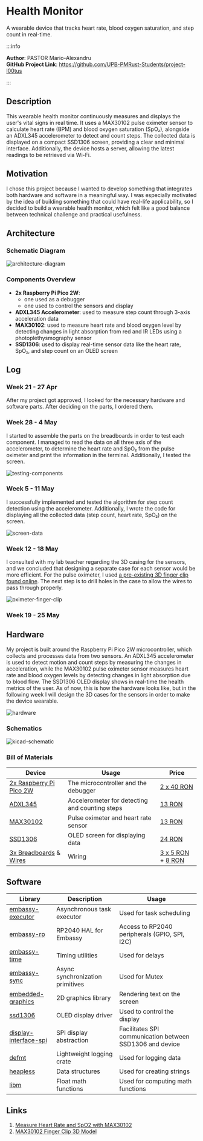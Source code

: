 # Health Monitor
A wearable device that tracks heart rate, blood oxygen saturation, and step count in real-time.

:::info 

**Author**: PASTOR Mario-Alexandru \
**GitHub Project Link**: https://github.com/UPB-PMRust-Students/project-l00tus

:::

## Description

This wearable health monitor continuously measures and displays the user's vital signs in real time. It uses a MAX30102 pulse oximeter sensor to calculate heart rate (BPM) and blood oxygen saturation (SpO₂), alongside an ADXL345 accelerometer to detect and count steps. The collected data is displayed on a compact SSD1306 screen, providing a clear and minimal interface. Additionally, the device hosts a server, allowing the latest readings to be retrieved via Wi-Fi.

## Motivation

I chose this project because I wanted to develop something that integrates both hardware and software in a meaningful way. I was especially motivated by the idea of building something that could have real-life applicability, so I decided to build a wearable health monitor, which felt like a good balance between technical challenge and practical usefulness.

## Architecture

### Schematic Diagram

![architecture-diagram](assets/architecture_diagram.svg)

### Components Overview

- **2x Raspberry Pi Pico 2W**:
    - one used as a debugger
    - one used to control the sensors and display
- **ADXL345 Accelerometer**: used to measure step count through 3-axis acceleration data
- **MAX30102**: used to measure heart rate and blood oxygen level by detecting changes in light absorption from red and IR LEDs using a photoplethysmography sensor 
- **SSD1306**: used to display real-time sensor data like the heart rate, SpO₂, and step count on an OLED screen

## Log

### Week 21 - 27 Apr
After my project got approved, I looked for the necessary hardware and software parts. After deciding on the parts, I ordered them.

### Week 28 - 4 May
I started to assemble the parts on the breadboards in order to test each component. I managed to read the data on all three axis of the accelerometer, to determine the heart rate and SpO₂ from the pulse oximeter and print the information in the terminal. Additionally, I tested the screen.

![testing-components](assets/week10_update.webp)

### Week 5 - 11 May
I successfully implemented and tested the algorithm for step count detection using the accelerometer. Additionally, I wrote the code for displaying all the collected data (step count, heart rate, SpO₂) on the screen.

![screen-data](assets/week11_update.webp)

### Week 12 - 18 May
I consulted with my lab teacher regarding the 3D casing for the sensors, and we concluded that designing a separate case for each sensor would be more efficient. For the pulse oximeter, I used [a pre-existing 3D finger clip found online](https://www.thingiverse.com/thing:4395147). The next step is to drill holes in the case to allow the wires to pass through properly.

![oximeter-finger-clip](assets/week12_update.webp)

### Week 19 - 25 May

## Hardware

My project is built around the Raspberry Pi Pico 2W microcontroller, which collects and processes data from two sensors. An ADXL345 accelerometer is used to detect motion and count steps by measuring the changes in acceleration, while the MAX30102 pulse oximeter sensor measures heart rate and blood oxygen levels by detecting changes in light absorption due to blood flow. The SSD1306 OLED display shows in real-time the health metrics of the user. As of now, this is how the hardware looks like, but in the following week I will design the 3D cases for the sensors in order to make the device wearable.

![hardware](assets/hardware1.webp)

### Schematics

![kicad-schematic](assets/kicad_schematic.svg)

### Bill of Materials

| Device | Usage | Price |
|--------|--------|-------|
| [2x Raspberry Pi Pico 2W](https://www.raspberrypi.com/documentation/microcontrollers/raspberry-pi-pico.html) | The microcontroller and the debugger | [2 x 40 RON](https://www.optimusdigital.ro/en/raspberry-pi-boards/13327-raspberry-pi-pico-2-w.html) |
| [ADXL345](https://www.analog.com/media/en/technical-documentation/data-sheets/adxl345.pdf) | Accelerometer for detecting and counting steps | [13 RON](https://www.optimusdigital.ro/en/inertial-sensors/97-adxl345-tripple-axis-accelerometer.html) |
| [MAX30102](https://www.analog.com/media/en/technical-documentation/data-sheets/max30102.pdf) | Pulse oximeter and heart rate sensor | [13 RON](https://www.robofun.ro/breakout-senzor-ritm-cardiac-gy-max30102-arduino.html) |
| [SSD1306](http://www.lcdwiki.com/res/MSP096X/0.96inch_OLED_SPI_Module_MSP096X_User_Manual_EN.pdf) | OLED screen for displaying data | [24 RON](https://www.optimusdigital.ro/en/lcds/194-yellow-and-blue-096-oled-module-128x64-px.html) |
| [3x Breadboards](https://www.optimusdigital.ro/en/breadboards/44-400p-hq-breadboard.html) & [Wires](https://www.optimusdigital.ro/en/158-wires) | Wiring | [3 x 5 RON](https://www.optimusdigital.ro/en/breadboards/44-400p-hq-breadboard.html) + [8 RON](https://www.optimusdigital.ro/en/158-wires) |

## Software

| Library | Description | Usage |
|---------|-------------|-------|
| [embassy-executor](https://crates.io/crates/embassy-executor) | Asynchronous task executor | Used for task scheduling |
| [embassy-rp](https://crates.io/crates/embassy-rp) | RP2040 HAL for Embassy | Access to RP2040 peripherals (GPIO, SPI, I2C) |
| [embassy-time](https://crates.io/crates/embassy-time) | Timing utilities | Used for delays |
| [embassy-sync](https://crates.io/crates/embassy-sync) | Async synchronization primitives | Used for Mutex |
| [embedded-graphics](https://github.com/embedded-graphics/embedded-graphics) | 2D graphics library | Rendering text on the screen |
| [ssd1306](https://crates.io/crates/ssd1306) | OLED display driver | Used to control the display |
| [display-interface-spi](https://crates.io/crates/display-interface-spi) | SPI display abstraction | Facilitates SPI communication between SSD1306 and device |
| [defmt](https://crates.io/crates/defmt) | Lightweight logging crate | Used for logging data |
| [heapless](https://crates.io/crates/heapless) | Data structures | Used for creating strings |
| [libm](https://crates.io/crates/libm) | Float math functions | Used for computing math functions |


## Links

1. [Measure Heart Rate and SpO2 with MAX30102](https://projecthub.arduino.cc/SurtrTech/measure-heart-rate-and-spo2-with-max30102-eb4f74)
2. [MAX30102 Finger Clip 3D Model](https://www.thingiverse.com/thing:4395147)